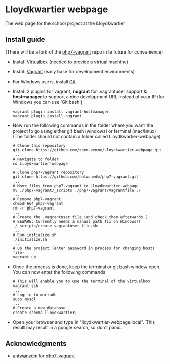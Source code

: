 # Lloydkwartier webpage

The web page for the school project at the Lloydkwartier

## Install guide
(There will be a fork of the [php7-vagrant](https://github.com/koen-benne/Lloydkwartier-webpage) repo in te future for convenience)

* Install [Virtualbox](https://www.virtualbox.org/wiki/Downloads) (needed to provide a 
virtual machine)
* Install [Vagrant](https://www.vagrantup.com/) (easy base for development environments)
* For Windows users, install [Git](https://git-scm.com/download/win)
* Install 2 plugins for vagrant, **nugrant** for .vagrantuser support & **hostmanager** to 
support a nice development URL instead of your IP (for Windows you can use 'Git bash')

    ```
    vagrant plugin install vagrant-hostmanager
    vagrant plugin install nugrant
    ```


* Now run the following commands in the folder where you want the project to go using either git bash (windows) or terminal (mac/linux) (The folder should not contain a folder called Lloydkwartier-webpage)

    ```
    # Clone this repository
    git clone https://github.com/koen-benne/Lloydkwartier-webpage.git
    ...
    # Navigate to folder
    cd Lloydkwartier-webpage
    ...
    # Clone php7-vagrant repository
    git clone https://github.com/antwanvdm/php7-vagrant.git
    ...
    # Move files from php7-vagrant to Lloydkwartier-webpage
    mv ./php7-vagrant/_scripts ./php7-vagrant/Vagrantfile ./
    ...
    # Remove php7-vagrant
    chmod 664 php7-vagrant
    rm -r php7-vagrant
    ...
    # Create the .vagrantuser file (and check them afterwards.)
    # BEWARE: Currently needs a manual path fix on Windows!!
    ./_scripts/create_vagrantuser_file.sh
    ...
    # Run initialize.sh
    ./initialize.sh
    ...
    # Up the project (enter password in process for changing hosts file)
    vagrant up
    ```

* Once the process is done, keep the terminal or git bash window open. You can now enter the following commands
    ```
    # This will enable you to use the terminal of the virtualbox
    vagrant ssh
    ...
    # Log in to mariadb
    sudo mysql
    ...
    # Create a new database
    create schema lloydkwartier;
    ```
    
* Open your browser and type in "lloydkwartier-webpage.local". This result may result in a google search, so don't panic.

## Acknowledgments
* [antwanvdm](https://github.com/antwanvdm) for [php7-vagrant](https://github.com/koen-benne/Lloydkwartier-webpage)
